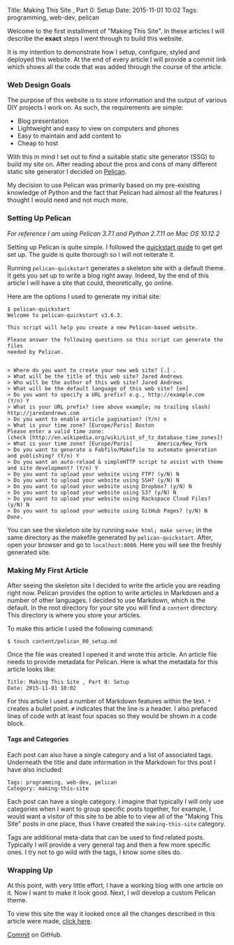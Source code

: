 Title: Making This Site , Part 0: Setup 
Date: 2015-11-01 10:02 
Tags: programming, web-dev, pelican

Welcome to the first installment of "Making This Site". In these articles I will describe the **exact** steps I went through to build this website.

It is my intention to demonstrate how I setup, configure, styled and deployed this website. At the end of every article I will provide a commit link which shows all the code that was added through the course of the article.

### Web Design Goals

The purpose of this website is to store information and the output of various DIY projects I work on. As such, the requirements are simple:

* Blog presentation
* Lightweight and easy to view on computers and phones
* Easy to maintain and add content to
* Cheap to host

With this in mind I set out to find a suitable static site generator (SSG) to build my site on. After reading about the pros and cons of many different static site generator I decided on [Pelican](http://docs.getpelican.com/en/3.7.1/index.html).

My decision to use Pelican was primarily based on my pre-existing knowledge of Python and the fact that Pelican had almost all the features I thought I would need and not much more.

### Setting Up Pelican

*For reference I am using Pelican 3.7.1 and Python 2.7.11 on Mac OS 10.12.2*

Setting up Pelican is quite simple. I followed the [quickstart guide](http://docs.getpelican.com/en/3.7.1/quickstart.html) to get get set up. The guide is quite thorough so I will not reiterate it.

Running ```pelican-quickstart``` generates a skeleton site with a default theme. It gets you set up to write a blog right away. Indeed, by the end of this article I will have a site that could, theoretically, go online.

Here are the options I used to generate my initial site:

    $ pelican-quickstart
    Welcome to pelican-quickstart v3.6.3.
    
    This script will help you create a new Pelican-based website.
    
    Please answer the following questions so this script can generate the files
    needed by Pelican.
    
    
    > Where do you want to create your new web site? [.] .
    > What will be the title of this web site? Jared Andrews
    > Who will be the author of this web site? Jared Andrews
    > What will be the default language of this web site? [en]
    > Do you want to specify a URL prefix? e.g., http://example.com   (Y/n) Y
    > What is your URL prefix? (see above example; no trailing slash) http://jaredandrews.com
    > Do you want to enable article pagination? (Y/n) n
	> What is your time zone? [Europe/Paris] Boston
    Please enter a valid time zone:
    (check [http://en.wikipedia.org/wiki/List_of_tz_database_time_zones])
    > What is your time zone? [Europe/Paris]        America/New_York
    > Do you want to generate a Fabfile/Makefile to automate generation and publishing? (Y/n) Y
    > Do you want an auto-reload & simpleHTTP script to assist with theme and site development? (Y/n) Y
    > Do you want to upload your website using FTP? (y/N) N
    > Do you want to upload your website using SSH? (y/N) N
    > Do you want to upload your website using Dropbox? (y/N) N
    > Do you want to upload your website using S3? (y/N) N
    > Do you want to upload your website using Rackspace Cloud Files? (y/N) N
    > Do you want to upload your website using GitHub Pages? (y/N) N
    Done.

You can see the skeleton site by running ```make html; make serve;``` in the same directory as the makefile generated by ```pelican-quickstart```. After, open your browser and go to ```localhost:8000```. Here you will see the freshly generated site.

### Making My First Article

After seeing the skeleton site I decided to write the article you are reading right now. Pelican provides the option to write articles in Markdown and a number of other languages. I decided to use Markdown, which is the default. In the root directory for your site you will find a ```content``` directory. This directory is where you store your articles.

To make this article I used the following command:

    $ touch content/pelican_00_setup.md

Once the file was created I opened it and wrote this article. An article file needs to provide metadata for Pelican. Here is what the metadata for this article looks like:

    Title: Making This Site , Part 0: Setup 
    Date: 2015-11-01 10:02

For this article I used a number of Markdown features within the
text. ```*``` creates a bullet point. ```#``` indicates that the line
is a header. I also prefaced lines of code with at least four spaces
so they would be shown in a code block.

#### Tags and Categories

Each post can also have a single category and a list of associated
tags. Underneath the title and date information in the Markdown for
this post I have also included:

    Tags: programming, web-dev, pelican
    Category: making-this-site

Each post can have a single category. I imagine that typically I will
only use categories when I want to group specific posts together, for
example, I would want a visitor of this site to be able to to view all
of the "Making This Site" posts in one place, thus I have created the
`making-this-site` category.

Tags are additional meta-data that can be used to find related
posts. Typically I will provide a very general tag and then a few more
specific ones. I try not to go wild with the tags, I know some sites
do.

### Wrapping Up

At this point, with very little effort, I have a working blog with one article on it. Now I want to make it look good. Next, I will develop a custom Pelican theme.

To view this site the way it looked once all the changes described in this article were made, [click here](/making-this-site-rendered/00).

[Commit]() on GitHub.
